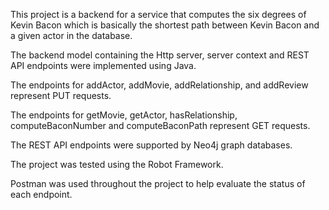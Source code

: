 This project is a backend for a service that computes the six degrees of Kevin Bacon which is basically the shortest path between Kevin Bacon and a given actor in the database.

The backend model containing the Http server, server context and REST API endpoints were implemented using Java. 

The endpoints for addActor, addMovie, addRelationship, and addReview represent PUT requests.

The endpoints for getMovie, getActor, hasRelationship, computeBaconNumber and computeBaconPath represent GET requests. 

The REST API endpoints were supported by Neo4j graph databases.

The project was tested using the Robot Framework.

Postman was used throughout the project to help evaluate the status of each endpoint. 
